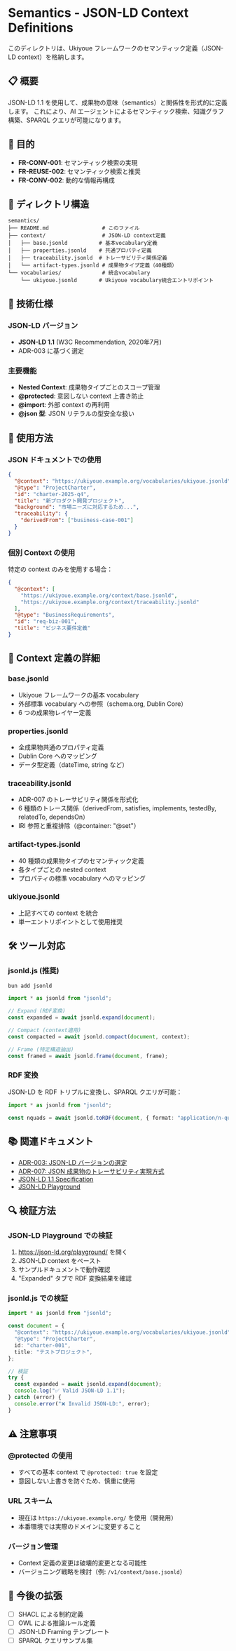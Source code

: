 # Semantics - JSON-LD Context Definitions

このディレクトリは、Ukiyoue フレームワークのセマンティック定義（JSON-LD context）を格納します。

## 📋 概要

JSON-LD 1.1 を使用して、成果物の意味（semantics）と関係性を形式的に定義します。
これにより、AI エージェントによるセマンティック検索、知識グラフ構築、SPARQL クエリが可能になります。

## 🎯 目的

- **FR-CONV-001**: セマンティック検索の実現
- **FR-REUSE-002**: セマンティック検索と推奨
- **FR-CONV-002**: 動的な情報再構成

## 📁 ディレクトリ構造

```text
semantics/
├── README.md                 # このファイル
├── context/                  # JSON-LD context定義
│   ├── base.jsonld          # 基本vocabulary定義
│   ├── properties.jsonld    # 共通プロパティ定義
│   ├── traceability.jsonld  # トレーサビリティ関係定義
│   └── artifact-types.jsonld # 成果物タイプ定義（40種類）
└── vocabularies/             # 統合vocabulary
    └── ukiyoue.jsonld       # Ukiyoue vocabulary統合エントリポイント
```

## 🔧 技術仕様

### JSON-LD バージョン

- **JSON-LD 1.1** (W3C Recommendation, 2020年7月)
- ADR-003 に基づく選定

### 主要機能

- **Nested Context**: 成果物タイプごとのスコープ管理
- **@protected**: 意図しない context 上書き防止
- **@import**: 外部 context の再利用
- **@json 型**: JSON リテラルの型安全な扱い

## 📖 使用方法

### JSON ドキュメントでの使用

```json
{
  "@context": "https://ukiyoue.example.org/vocabularies/ukiyoue.jsonld",
  "@type": "ProjectCharter",
  "id": "charter-2025-q4",
  "title": "新プロダクト開発プロジェクト",
  "background": "市場ニーズに対応するため...",
  "traceability": {
    "derivedFrom": ["business-case-001"]
  }
}
```

### 個別 Context の使用

特定の context のみを使用する場合：

```json
{
  "@context": [
    "https://ukiyoue.example.org/context/base.jsonld",
    "https://ukiyoue.example.org/context/traceability.jsonld"
  ],
  "@type": "BusinessRequirements",
  "id": "req-biz-001",
  "title": "ビジネス要件定義"
}
```

## 🔗 Context 定義の詳細

### base.jsonld

- Ukiyoue フレームワークの基本 vocabulary
- 外部標準 vocabulary への参照（schema.org, Dublin Core）
- 6 つの成果物レイヤー定義

### properties.jsonld

- 全成果物共通のプロパティ定義
- Dublin Core へのマッピング
- データ型定義（dateTime, string など）

### traceability.jsonld

- ADR-007 のトレーサビリティ関係を形式化
- 6 種類のトレース関係（derivedFrom, satisfies, implements, testedBy, relatedTo, dependsOn）
- IRI 参照と重複排除（@container: "@set"）

### artifact-types.jsonld

- 40 種類の成果物タイプのセマンティック定義
- 各タイプごとの nested context
- プロパティの標準 vocabulary へのマッピング

### ukiyoue.jsonld

- 上記すべての context を統合
- 単一エントリポイントとして使用推奨

## 🛠️ ツール対応

### jsonld.js (推奨)

```bash
bun add jsonld
```

```typescript
import * as jsonld from "jsonld";

// Expand (RDF変換)
const expanded = await jsonld.expand(document);

// Compact (context適用)
const compacted = await jsonld.compact(document, context);

// Frame (特定構造抽出)
const framed = await jsonld.frame(document, frame);
```

### RDF 変換

JSON-LD を RDF トリプルに変換し、SPARQL クエリが可能：

```typescript
import * as jsonld from "jsonld";

const nquads = await jsonld.toRDF(document, { format: "application/n-quads" });
```

## 📚 関連ドキュメント

- [ADR-003: JSON-LD バージョンの選定](../specs/design-decisions/003-json-ld-version.md)
- [ADR-007: JSON 成果物のトレーサビリティ実現方式](../specs/design-decisions/007-json-artifact-traceability.md)
- [JSON-LD 1.1 Specification](https://www.w3.org/TR/json-ld11/)
- [JSON-LD Playground](https://json-ld.org/playground/)

## 🔍 検証方法

### JSON-LD Playground での検証

1. <https://json-ld.org/playground/> を開く
2. JSON-LD context をペースト
3. サンプルドキュメントで動作確認
4. "Expanded" タブで RDF 変換結果を確認

### jsonld.js での検証

```typescript
import * as jsonld from "jsonld";

const document = {
  "@context": "https://ukiyoue.example.org/vocabularies/ukiyoue.jsonld",
  "@type": "ProjectCharter",
  id: "charter-001",
  title: "テストプロジェクト",
};

// 検証
try {
  const expanded = await jsonld.expand(document);
  console.log("✅ Valid JSON-LD 1.1");
} catch (error) {
  console.error("❌ Invalid JSON-LD:", error);
}
```

## ⚠️ 注意事項

### @protected の使用

- すべての基本 context で `@protected: true` を設定
- 意図しない上書きを防ぐため、慎重に使用

### URL スキーム

- 現在は `https://ukiyoue.example.org/` を使用（開発用）
- 本番環境では実際のドメインに変更すること

### バージョン管理

- Context 定義の変更は破壊的変更となる可能性
- バージョニング戦略を検討（例: `/v1/context/base.jsonld`）

## 🚀 今後の拡張

- [ ] SHACL による制約定義
- [ ] OWL による推論ルール定義
- [ ] JSON-LD Framing テンプレート
- [ ] SPARQL クエリサンプル集
